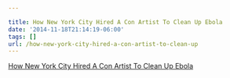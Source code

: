 ```yaml
---

title: How New York City Hired A Con Artist To Clean Up Ebola
date: '2014-11-18T21:14:19-06:00'
tags: []
url: /how-new-york-city-hired-a-con-artist-to-clean-up
---
```

<a href="http://www.buzzfeed.com/alexcampbell/how-new-york-city-hired-a-con-artist-to-clean-up-ebola">How New York City Hired A Con Artist To Clean Up Ebola</a><br/>
